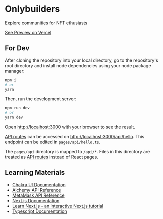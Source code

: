 # Onlybuilders

Explore communities for NFT ethusiasts

[See Preview on Vercel](https://onlybuilders.vercel.app/)

## For Dev

After cloning the repository into your local directory, go to the repository's root directory and install node dependencies using your node package manager:

```bash
npm i
# or 
yarn
```

Then, run the development server:

```bash
npm run dev
# or
yarn dev
```

Open [http://localhost:3000](http://localhost:3000) with your browser to see the result.

[API routes](https://nextjs.org/docs/api-routes/introduction) can be accessed on [http://localhost:3000/api/hello](http://localhost:3000/api/hello). This endpoint can be edited in `pages/api/hello.ts`.

The `pages/api` directory is mapped to `/api/*`. Files in this directory are treated as [API routes](https://nextjs.org/docs/api-routes/introduction) instead of React pages.

## Learning Materials

- [Chakra UI Documentation](https://chakra-ui.com/docs)
- [Alchemy API Reference](https://docs.alchemy.com/reference/)
- [MetaMask API Reference](https://docs.metamask.io/)
- [Next.js Documentation](https://nextjs.org/docs)
- [Learn Next.js - an interactive Next.js tutorial](https://nextjs.org/learn)
- [Typescript Documentation](https://www.typescriptlang.org/docs/)
